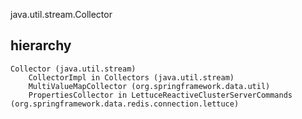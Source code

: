 java.util.stream.Collector
## hierarchy
```
Collector (java.util.stream)
    CollectorImpl in Collectors (java.util.stream)
    MultiValueMapCollector (org.springframework.data.util)
    PropertiesCollector in LettuceReactiveClusterServerCommands (org.springframework.data.redis.connection.lettuce)
```
